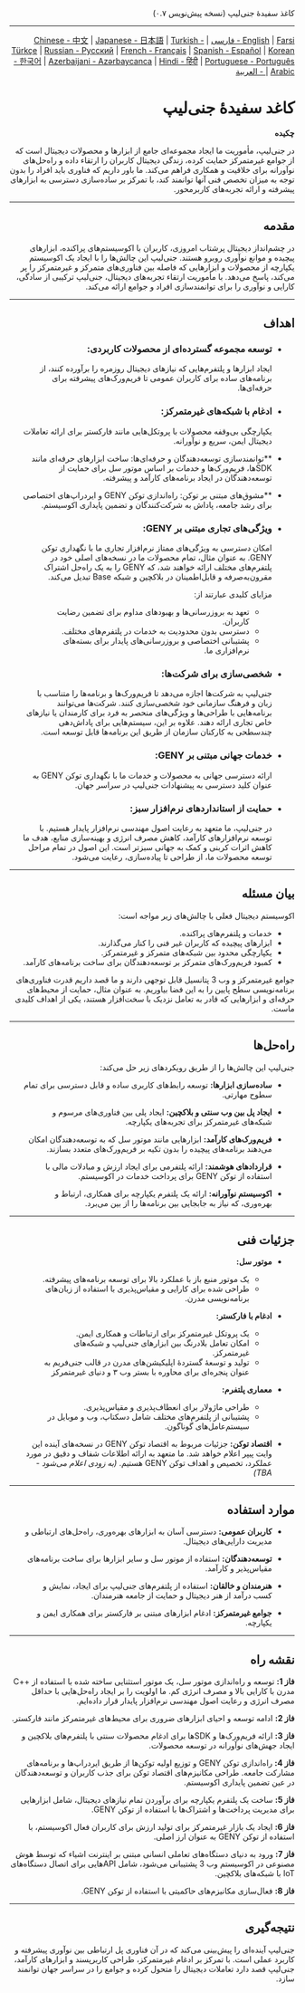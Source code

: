 <div style="direction: rtl; text-align: right;">

کاغذ سفیدهٔ جنی‌لیپ (نسخه پیش‌نویس ۰.۷)

---
[English](README.md) | [Farsi - فارسی](README.fa.md) | [Chinese - 中文](README.zh.md) | [Japanese - 日本語](README.ja.md) | [Turkish - Türkçe](README.tr.md) | [Russian - Русский](README.ru.md) | [French - Français](README.fr.md) | [Spanish - Español](README.es.md) | [Korean - 한국어](README.ko.md) | [Azerbaijani - Azərbaycanca](README.az.md) | [Hindi - हिंदी](README.hi.md) | [Portuguese - Português](README.pt.md) | [Arabic - العربية](README.ar.md)

# کاغد سفیدهٔ جنی‌لیپ

**چکیده**

در جنی‌لیپ، مأموریت ما ایجاد مجموعه‌ای جامع از ابزارها و محصولات دیجیتال است که از جوامع غیرمتمرکز حمایت کرده، زندگی دیجیتال کاربران را ارتقاء داده و راه‌حل‌های نوآورانه برای خلاقیت و همکاری فراهم می‌کند. ما باور داریم که فناوری باید افراد را بدون توجه به میزان تخصص فنی آنها توانمند کند، با تمرکز بر ساده‌سازی دسترسی به ابزارهای پیشرفته و ارائه تجربه‌های کاربرمحور.

---

## مقدمه

در چشم‌انداز دیجیتال پرشتاب امروزی، کاربران با اکوسیستم‌های پراکنده، ابزارهای پیچیده و موانع نوآوری روبرو هستند. جنی‌لیپ این چالش‌ها را با ایجاد یک اکوسیستم یکپارچه از محصولات و ابزارهایی که فاصله بین فناوری‌های متمرکز و غیرمتمرکز را پر می‌کند، پاسخ می‌دهد. با مأموریت ارتقاء تجربه‌های دیجیتال، جنی‌لیپ ترکیبی از سادگی، کارایی و نوآوری را برای توانمندسازی افراد و جوامع ارائه می‌کند.

---

## اهداف

- ### توسعه مجموعه گسترده‌ای از محصولات کاربردی:
   ایجاد ابزارها و پلتفرم‌هایی که نیازهای دیجیتال روزمره را برآورده کنند، از برنامه‌های ساده برای کاربران عمومی تا فریم‌ورک‌های پیشرفته برای حرفه‌ای‌ها.

- ### ادغام با شبکه‌های غیرمتمرکز:
   یکپارچگی بی‌وقفه محصولات با پروتکل‌هایی مانند فارکستر برای ارائه تعاملات دیجیتال ایمن، سریع و نوآورانه.

- **توانمندسازی توسعه‌دهندگان و حرفه‌ای‌ها:
   ساخت ابزارهای حرفه‌ای مانند SDKها، فریم‌ورک‌ها و خدمات بر اساس موتور سل برای حمایت از توسعه‌دهندگان در ایجاد برنامه‌های کارآمد و پیشرفته.

- **مشوق‌های مبتنی بر توکن:
   راه‌اندازی توکن GENY و ایردراپ‌های اختصاصی برای رشد جامعه، پاداش به شرکت‌کنندگان و تضمین پایداری اکوسیستم.

- ### ویژگی‌های تجاری مبتنی بر GENY:
   امکان دسترسی به ویژگی‌های ممتاز نرم‌افزار تجاری ما با نگهداری توکن GENY. به عنوان مثال، تمام محصولات ما در نسخه‌های اصلی خود در پلتفرم‌های مختلف ارائه خواهند شد، که GENY را به یک راه‌حل اشتراک مقرون‌به‌صرفه و قابل‌اطمینان در بلاکچین و شبکه Base تبدیل می‌کند.

   مزایای کلیدی عبارتند از:
   - تعهد به بروزرسانی‌ها و بهبودهای مداوم برای تضمین رضایت کاربران.
   - دسترسی بدون محدودیت به خدمات در پلتفرم‌های مختلف.
   - پشتیبانی اختصاصی و بروزرسانی‌های پایدار برای بسته‌های نرم‌افزاری ما.

- ### شخصی‌سازی برای شرکت‌ها:
   جنی‌لیپ به شرکت‌ها اجازه می‌دهد تا فریم‌ورک‌ها و برنامه‌ها را متناسب با زبان و فرهنگ سازمانی خود شخصی‌سازی کنند. شرکت‌ها می‌توانند برنامه‌هایی با طراحی‌ها و ویژگی‌های منحصر به فرد برای کارمندان یا نیازهای خاص تجاری ارائه دهند. علاوه بر این، سیستم‌هایی برای پاداش‌دهی چندسطحی به کارکنان سازمان از طریق این برنامه‌ها قابل توسعه است.

- ### خدمات جهانی مبتنی بر GENY:
   ارائه دسترسی جهانی به محصولات و خدمات ما با نگهداری توکن GENY به عنوان کلید دسترسی به پیشنهادات جنی‌لیپ در سراسر جهان.

- ### حمایت از استانداردهای نرم‌افزار سبز:
   در جنی‌لیپ، ما متعهد به رعایت اصول مهندسی نرم‌افزار پایدار هستیم. با توسعه نرم‌افزارهای کارآمد، کاهش مصرف انرژی و بهینه‌سازی منابع، هدف ما کاهش اثرات کربنی و کمک به جهانی سبزتر است. این اصول در تمام مراحل توسعه محصولات ما، از طراحی تا پیاده‌سازی، رعایت می‌شود.

---

## بیان مسئله

اکوسیستم دیجیتال فعلی با چالش‌های زیر مواجه است:

- خدمات و پلتفرم‌های پراکنده.
- ابزارهای پیچیده که کاربران غیر فنی را کنار می‌گذارند.
- یکپارچگی محدود بین شبکه‌های متمرکز و غیرمتمرکز.
- کمبود فریم‌ورک‌های متمرکز بر توسعه‌دهندگان برای ساخت برنامه‌های کارآمد.

جوامع غیرمتمرکز و وب 3 پتانسیل قابل توجهی دارند و ما قصد داریم قدرت فناوری‌های برنامه‌نویسی سطح پایین را به این فضا بیاوریم. به عنوان مثال، حمایت از محیط‌های حرفه‌ای و ابزارهایی که قادر به تعامل نزدیک با سخت‌افزار هستند، یکی از اهداف کلیدی ماست.

---

## راه‌حل‌ها

جنی‌لیپ این چالش‌ها را از طریق رویکردهای زیر حل می‌کند:

- **ساده‌سازی ابزارها:**
   توسعه رابط‌های کاربری ساده و قابل دسترسی برای تمام سطوح مهارتی.

- **ایجاد پل بین وب سنتی و بلاکچین:**
   ایجاد پلی بین فناوری‌های مرسوم و شبکه‌های غیرمتمرکز برای تجربه‌های یکپارچه.

- **فریم‌ورک‌های کارآمد:**
   ابزارهایی مانند موتور سل که به توسعه‌دهندگان امکان می‌دهند برنامه‌های پیچیده را بدون تکیه بر فریم‌ورک‌های متعدد بسازند.

- **قراردادهای هوشمند:**
   ارائه پلتفرمی برای ایجاد ارزش و مبادلات مالی با استفاده از توکن GENY برای پرداخت خدمات در اکوسیستم.

- **اکوسیستم نوآورانه:**
   ارائه یک پلتفرم یکپارچه برای همکاری، ارتباط و بهره‌وری، که نیاز به جابجایی بین برنامه‌ها را از بین می‌برد.

---

## جزئیات فنی

- **موتور سل:**
   - یک موتور منبع باز با عملکرد بالا برای توسعه برنامه‌های پیشرفته.
   - طراحی شده برای کارایی و مقیاس‌پذیری با استفاده از زبان‌های برنامه‌نویسی مدرن.

- **ادغام با فارکستر:**
   - یک پروتکل غیرمتمرکز برای ارتباطات و همکاری ایمن.
   - امکان تعامل بلادرنگ بین ابزارهای جنی‌لیپ و شبکه‌های غیرمتمرکز.
   - تولید و توسعهٔ گستردهٔ اپلیکیشن‌های مدرن در قالب جنی‌فریم به عنوان پنجره‌ای برای محاوره با بستر وب ۳ و دنیای غیرمتمرکز

- **معماری پلتفرم:**
   - طراحی ماژولار برای انعطاف‌پذیری و مقیاس‌پذیری.
   - پشتیبانی از پلتفرم‌های مختلف شامل دسکتاپ، وب و موبایل در سیستم‌عامل‌های گوناگون.

- **اقتصاد توکن:**
   جزئیات مربوط به اقتصاد توکن GENY در نسخه‌های آینده این وایت پیپر اعلام خواهد شد. ما متعهد به ارائه اطلاعات شفاف و دقیق در مورد عملکرد، تخصیص و اهداف توکن GENY هستیم. *(به زودی اعلام می‌شود - TBA)*

---

## موارد استفاده

- **کاربران عمومی:**
   دسترسی آسان به ابزارهای بهره‌وری، راه‌حل‌های ارتباطی و مدیریت دارایی‌های دیجیتال.

- **توسعه‌دهندگان:**
   استفاده از موتور سل و سایر ابزارها برای ساخت برنامه‌های مقیاس‌پذیر و کارآمد.

- **هنرمندان و خالقان:**
   استفاده از پلتفرم‌های جنی‌لیپ برای ایجاد، نمایش و کسب درآمد از هنر دیجیتال و حمایت از جامعه هنرمندان.

- **جوامع غیرمتمرکز:**
   ادغام ابزارهای مبتنی بر فارکستر برای همکاری ایمن و یکپارچه.

---

## نقشه راه

**فاز 1:**
توسعه و راه‌اندازی موتور سل، یک موتور استثنایی ساخته شده با استفاده از ++C مدرن با کارایی بالا و مصرف انرژی کم. ما اولویت را بر ایجاد راه‌حل‌هایی با حداقل مصرف انرژی و رعایت اصول مهندسی نرم‌افزار پایدار قرار داده‌ایم.

**فاز 2:**
ادامه توسعه و احیای ابزارهای ضروری برای محیط‌های غیرمتمرکز مانند فارکستر.

**فاز 3:**
ارائه فریم‌ورک‌ها و SDKها برای ادغام محصولات سنتی با پلتفرم‌های بلاکچین و ایجاد جهش‌های نوآورانه در توسعه محصولات.

**فاز 4:**
راه‌اندازی توکن GENY و توزیع اولیه توکن‌ها از طریق ایردراپ‌ها و برنامه‌های مشارکت جامعه. طراحی مکانیزم‌های اقتصاد توکن برای جذب کاربران و توسعه‌دهندگان در عین تضمین پایداری اکوسیستم.

**فاز 5:**
ساخت یک پلتفرم یکپارچه برای برآوردن تمام نیازهای دیجیتال، شامل ابزارهایی برای مدیریت پرداخت‌ها و اشتراک‌ها با استفاده از توکن GENY.

**فاز 6:**
ایجاد یک بازار غیرمتمرکز برای تولید ارزش برای کاربران فعال اکوسیستم، با استفاده از توکن GENY به عنوان ارز اصلی.

**فاز 7:**
ورود به دنیای دستگاه‌های تعاملی انسانی مبتنی بر اینترنت اشیاء که توسط هوش مصنوعی در اکوسیستم وب 3 پشتیبانی می‌شود، شامل APIهایی برای اتصال دستگاه‌های IoT با شبکه‌های بلاکچین.

**فاز 8:**
فعال‌سازی مکانیزم‌های حاکمیتی با استفاده از توکن GENY.

---

## نتیجه‌گیری

جنی‌لیپ آینده‌ای را پیش‌بینی می‌کند که در آن فناوری پل ارتباطی بین نوآوری پیشرفته و کاربرد عملی است. با تمرکز بر ادغام غیرمتمرکز، طراحی کاربرپسند و ابزارهای کارآمد، جنی‌لیپ قصد دارد تعاملات دیجیتال را متحول کرده و جوامع را در سراسر جهان توانمند سازد.

</div>